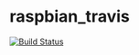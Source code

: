 # raspbian_travis
[![Build Status](https://travis-ci.org/alok760/raspbian_travis.svg?branch=master)](https://travis-ci.org/alok760/raspbian_travis)
